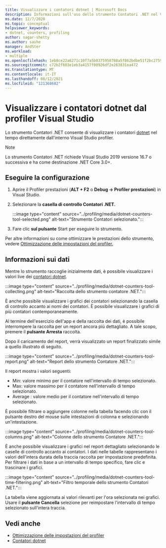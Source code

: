 ```yaml
---
title: Visualizzare i contatori dotnet | Microsoft Docs
description: Informazioni sull'uso dello strumento Contatori .NET nel Visual Studio Profiler prestazioni.
ms.date: 12/7/2020
ms.topic: conceptual
helpviewer_keywords:
- dotnet, counters, profiling
author: sagar-shetty
ms.author: sashe
manager: AndSter
ms.workload:
- multiple
ms.openlocfilehash: 1eb8ce22a6271c10f7a5b0375958788a5f862bdbe51f2bc2759c67ea58399197
ms.sourcegitcommit: c72b2f603e1eb3a4157f00926df2e263831ea472
ms.translationtype: MT
ms.contentlocale: it-IT
ms.lasthandoff: 08/12/2021
ms.locfileid: "121368682"
---
```

# <a name="visualize-dotnet-counters-from-the-visual-studio-profiler"></a>Visualizzare i contatori dotnet dal profiler Visual Studio


Lo strumento Contatori .NET consente di visualizzare i contatori [dotnet](/dotnet/core/diagnostics/dotnet-counters) nel tempo direttamente dall'interno Visual Studio profiler.


> [!NOTE]
> Lo strumento Contatori .NET richiede Visual Studio 2019 versione 16.7 o successiva e ha come destinazione .NET Core 3.0+.

## <a name="setup"></a>Eseguire la configurazione

1. Aprire il Profiler prestazioni (**ALT + F2** o **Debug -> Profiler prestazioni**) in Visual Studio.

2. Selezionare la **casella di controllo Contatori .NET.**

   :::image type="content" source="../profiling/media/dotnet-counters-tool-selected.png" alt-text="Strumento Contatori selezionato.":::

3. Fare clic **sul pulsante** Start per eseguire lo strumento.

Per altre informazioni su come ottimizzare le prestazioni dello strumento, vedere [Ottimizzazione delle impostazioni del profiler.](../profiling/optimize-profiler-settings.md)


## <a name="understand-your-data"></a>Informazioni sui dati

Mentre lo strumento raccoglie inizialmente dati, è possibile visualizzare i valori live dei [contatori dotnet](/dotnet/core/diagnostics/dotnet-counters).

:::image type="content" source="../profiling/media/dotnet-counters-tool-collecting.png" alt-text="Raccolta dello strumento contatore .NET.":::

È anche possibile visualizzare i grafici dei contatori selezionando la casella di controllo accanto ai nomi dei contatori. È possibile visualizzare i grafici di più contatori contemporaneamente.


Al termine dell'esercizio dell'app e della raccolta dei dati, è possibile interrompere la raccolta per un report ancora più dettagliato. A tale scopo, premere il **pulsante Arresta** raccolta.


Dopo il caricamento del report, verrà visualizzato un report finalizzato simile a quello illustrato di seguito.

:::image type="content" source="../profiling/media/dotnet-counters-tool-report.png" alt-text="Report dello strumento Contatore .NET.":::

Il report mostra i valori seguenti:

- Min: valore minimo per il contatore nell'intervallo di tempo selezionato.
- Max: valore massimo per il contatore nell'intervallo di tempo selezionato.
- Average : valore medio per il contatore nell'intervallo di tempo selezionato.

È possibile filtrare o aggiungere colonne nella tabella facendo clic con il pulsante destro del mouse sulle intestazioni di colonna e selezionando un'intestazione.

:::image type="content" source="../profiling/media/dotnet-counters-tool-columns.png" alt-text="Colonne dello strumento Contatore .NET.":::

È anche possibile visualizzare i grafici nel report dettagliato selezionando le caselle di controllo accanto ai contatori. I dati nelle tabelle rappresentano i valori dell'intera durata della traccia raccolta per impostazione predefinita. Per filtrare i dati in base a un intervallo di tempo specifico, fare clic e trascinare i grafici.

:::image type="content" source="../profiling/media/dotnet-counters-tool-time-filtering.png" alt-text="Filtro temporale dello strumento Contatori .NET.":::

La tabella viene aggiornata ai valori rilevanti per l'ora selezionata nei grafici. Usare il **pulsante Cancella** selezione per reimpostare l'intervallo di tempo selezionato sull'intera traccia.


## <a name="see-also"></a>Vedi anche

- [Ottimizzazione delle impostazioni del profiler](../profiling/optimize-profiler-settings.md)
- [Contatori dotnet](/dotnet/core/diagnostics/dotnet-counters)
